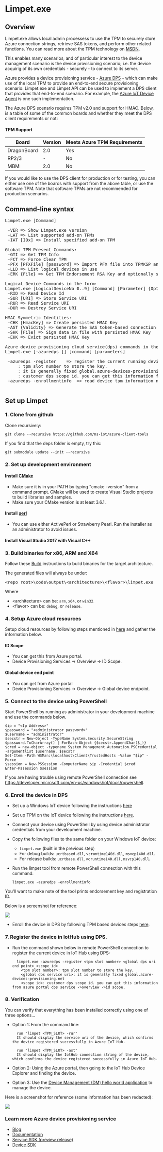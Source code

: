 # Limpet.exe

## Overview

Limpet.exe allows local admin processess to use the TPM to securely store Azure connection strings, retrieve SAS tokens, and perform other related functions.
You can read more about the TPM technology on [MSDN](https://docs.microsoft.com/en-us/windows/security/information-protection/tpm/trusted-platform-module-top-node).

This enables many scenarios; and of particular interest to the device management scenario is the device provisioning scenario; i.e. the device acquirig of its own credentials - securely - to connect to its server.

Azure provides a device provisioning service - [Azure DPS](https://docs.microsoft.com/en-us/azure/iot-dps/about-iot-dps) - which can make use of the local TPM to provide an end-to-end secure provisioning scenario.
Limpet.exe and Limpet API can be used to implement a DPS client that provides that end-to-end scenario. For example, the [Azure IoT Device Agent](docs/device-agent/device-agent.md) is one such implementation.

The Azure DPS scenario requires TPM v2.0 and support for HMAC. Below, is a table of some of the common boards and whether they meet the DPS client requirements or not:

#### TPM Support

| Board | Version | Meets Azure TPM Requirements |
|-------|---------|---------|
| DragonBoard | 2.0 | Yes |
| RP2/3 | - | No |
| MBM   | 2.0 | No |

If you would like to use the DPS client for production or for testing, you can either use one of the boards with support from the above table, or use the software TPM. Note that software TPMs are not recommended for production scenarios.

## Command-line syntax
<pre>
Limpet.exe [Command]

 -VER => Show Limpet.exe version
 -LAT => List supported add-on TPMs
 -IAT [IDx] => Install specified add-on TPM

Global TPM Present Commands:
 -GTI => Get TPM Info
 -FCT => Force Clear TPM
 -PFX [PFXFile] [password] => Import PFX file into TPMKSP and machine "My" Store
 -LLD => List logical devices in use
 -ERK {File} => Get TPM Endorsement RSA Key and optionally store

Logical Device Commands in the form:
Limpet.exe [LogicalDeviceNo 0..9] [Command] [Parameter] {Optional}
 -RID => Read Device Id
 -SUR [URI] => Store Service URI
 -RUR => Read Service URI
 -DUR => Destroy Service URI

HMAC Symmetric Identities:
 -CHK [HmacKey] => Create persisted HMAC Key
 -AST {Validity} => Generate the SAS token-based connection string (default validity 3600s)
 -SHK [File] => Sign data in file with persisted HMAC Key
 -EHK => Evict persisted HMAC Key

Azure device provisioning cloud service(dps) commands in the form:
Limpet.exe [-azuredps [<dps connection string>] [command] [parameters]

 -azuredps -register <tpm slot number> <global dps uri end point> <scope id> => register the current running device in Iothub using dps service.
     <tpm slot number>: tpm slot number to store the key.
     <global dps service uri>: it is generally fixed global.azure-devices-provisioning.net
     <scope id>: customer dps scope id. you can get this information from azure portal dps service ->overview ->id scope.
 -azuredps -enrollmentinfo <csv/json/txt> => read device tpm information needed for enrolling the device later in dps and output in given format.

</pre>

## Set up Limpet

### 1. Clone from github
Clone recursively:

    git clone --recursive https://github.com/ms-iot/azure-client-tools

If you find that the deps folder is empty, try this:

    git submodule update --init --recursive

### 2. Set up development environment

#### Install [CMake](https://cmake.org/download/)

  - Make sure it is in your PATH by typing "cmake -version" from a command prompt. CMake will be used to create Visual Studio projects to build libraries and samples. 
  - Make sure your CMake version is at least 3.6.1.

#### Install [perl](https://www.perl.org/get.html)

  - You can use either ActivePerl or Strawberry Pearl. Run the installer as an administrator to avoid issues.

#### Install Visual Studio 2017 with Visual C++

### 3. Build binaries for x86, ARM and X64

Follow these [Build](../device-agent/development-scenario/repo-build.md) instructions to build binaries for the target architecture.

The generated files will always be under:
<pre>
&lt;repo_root&gt;\code\output\&lt;architecture&gt\&lt;flavor&gt\limpet.exe
</pre>

Where
- &lt;architecture&gt; can be: `arm`, `x64`, or `win32`.
- &lt;flavor&gt; can be: `debug`, or `release`.

### 4. Setup Azure cloud resources

Setup cloud resources by following steps mentioned in [here](https://docs.microsoft.com/en-us/azure/iot-dps/tutorial-set-up-cloud) and gather the information below.

#### ID Scope
* You can get this from Azure portal.
* Device Provisioning Services -> Overview -> ID Scope.

#### Global device end point
* You can get from Azure portal
* Device Provisioning Services -> Overview -> Global device endpoint.  

### 5. Connect to the device using PowerShell

Start PowerShell by running as administrator in your development machine and use the commands below.

	$ip = "<Ip Address>"
	$password = "<administrator password>"
	$username = "administrator"
	$secstr = New-Object -TypeName System.Security.SecureString
	$password.ToCharArray() | ForEach-Object {$secstr.AppendChar($_)}
	$cred = new-object -typename System.Management.Automation.PSCredential -argumentlist $username, $secstr
	Set-Item -Path WSMan:\localhost\Client\TrustedHosts -Value "$ip" -Force
	$session = New-PSSession -ComputerName $ip -Credential $cred
	Enter-Pssession $session

If you are having trouble using remote PowerShell connection see https://developer.microsoft.com/en-us/windows/iot/docs/powershell.

### 6. Enroll the device in DPS
* Set up a Windows IoT device following the instructions [here](https://docs.microsoft.com/en-us/windows/iot-core/windows-iot-core#getting-started)
* Set up TPM on the IoT device following the instructions [here](https://docs.microsoft.com/en-us/windows/iot-core/secure-your-device/setuptpm).
* Connect your device using PowerShell by using device administrator credentials from your development machine.
* Copy the following files to the same folder on your Windows IoT device:
  * `limpet.exe` (built in the previous step)
  * For debug builds: `ucrtbased.dll`, `vcruntime140d.dll`, `msvcp140d.dll`.
  * For release builds: `ucrtbase.dll`, `vcruntime140.dll`, `msvcp140.dll`.
* Run the limpet tool from remote PowerShell connection with this command:

      limpet.exe -azuredps -enrollmentinfo
    
You'll want to make note of the tool prints endorsement key and registration ID. 

Below is a screenshot for reference:
  
  <img src="limpetazuredpsenrollinfo.PNG"/>

* Enroll the device in DPS by following TPM based devices steps [here](https://docs.microsoft.com/en-us/azure/iot-dps/tutorial-provision-device-to-hub#enrolldevice).

### 7. Register the device in IotHub using DPS.

* Run the command shown below in remote PowerShell connection to register the current device in IoT Hub using DPS:

        limpet.exe -azuredps -register <tpm slot number> <global dps uri end point> <scope id>
          <tpm slot number>: tpm slot number to store the key.
          <global dps service uri>: it is generally fixed global.azure-devices-provisioning.net
          <scope id>: customer dps scope id. you can get this information from azure portal dps service ->overview ->id scope.

### 8. Verification

You can verify that everything has been installed correctly using one of three options...

* Option 1: From the command line:

    	run "limpet <TPM_SLOT> -rur"
        It should display the service uri of the device, which confirms the device registered successfully in Azure IoT Hub.
	
    	run "limpet <TPM_SLOT> -ast"
        It should display the IotHub connection string of the device, which confirms the device registered successfully in Azure IoT Hub.

* Option 2: Using the Azure portal, then going to the IoT Hub Device Explorer and finding the device.

* Option 3: Use the [Device Management (DM) hello world application](<https://github.com/ms-iot/iot-core-azure-dm-client/blob/master/docs/dm-hello-world-overview.md>) to manage the device.

Here is a screenshot for reference (some information has been redacted):

<img src="limpetazuredpsregister.png"/>

### Learn more Azure device provisioning service

* [Blog](<https://azure.microsoft.com/de-de/blog/azure-iot-hub-device-provisioning-service-preview-automates-device-connection-configuration/>)
* [Documentation](<https://docs.microsoft.com/en-us/azure/iot-dps/>)
* [Service SDK (preview release)](<https://www.nuget.org/packages/Microsoft.Azure.Devices/>)
* [Device SDK](<https://github.com/Azure/azure-iot-sdk-c>)

